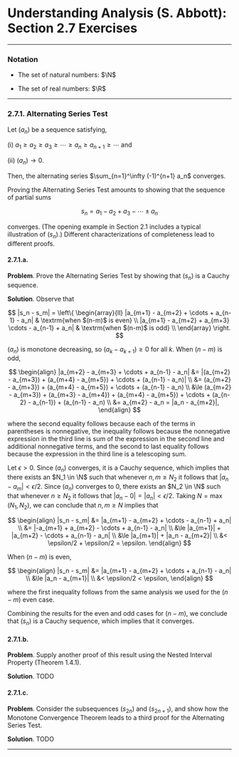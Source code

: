 Understanding Analysis (S. Abbott): Section 2.7 Exercises
=========================================================

--------------------------------------------------------------------------------------------
### Notation

* $\newcommand{\N}{\mathbb{N}}$
  The set of natural numbers: $\N$

* $\newcommand{\R}{\mathbb{R}}$
  The set of real numbers: $\R$

--------------------------------------------------------------------------------------------
### 2.7.1. Alternating Series Test

Let $(a_n)$ be a sequence satisfying,

(i) $a_1 \ge a_2 \ge a_3 \ge \cdots \ge a_n \ge a_{n+1} \ge \cdots$ and

(ii) $(a_n) \rightarrow 0$.

Then, the alternating series $\sum_{n=1}^\infty (-1)^{n+1} a_n$ converges.

Proving the Alternating Series Test amounts to showing that the sequence of partial sums

$$
s_n = a_1 - a_2 + a_3 - \cdots \pm a_n
$$

converges. (The opening example in Section 2.1 includes a typical illustration of $(s_n)$.)
Different characterizations of completeness lead to different proofs.

#### 2.7.1.a.

__Problem__. Prove the Alternating Series Test by showing that $(s_n)$ is a Cauchy sequence.

__Solution__. Observe that

$$
|s_n - s_m|
= \left\{
\begin{array}{ll}
|a_{m+1} - a_{m+2} + \cdots + a_{n-1} - a_n| & \textrm{when $(n-m)$ is even} \\
|a_{m+1} - a_{m+2} + a_{m+3} \cdots - a_{n-1} + a_n| & \textrm{when $(n-m)$ is odd} \\
\end{array}
\right.
$$

$(a_n)$ is monotone decreasing, so $(a_{k} - a_{k+1}) \ge 0$ for all $k$. When $(n-m)$ is
odd,

$$
\begin{align}
|a_{m+2} - a_{m+3} + \cdots + a_{n-1} - a_n|
&= |(a_{m+2} - a_{m+3}) + (a_{m+4} - a_{m+5}) + \cdots + (a_{n-1} - a_n)| \\
&= (a_{m+2} - a_{m+3}) + (a_{m+4} - a_{m+5}) + \cdots + (a_{n-1} - a_n) \\
&\le (a_{m+2} - a_{m+3}) + (a_{m+3} - a_{m+4}) + (a_{m+4} - a_{m+5})
     + \cdots + (a_{n-2} - a_{n-1}) + (a_{n-1} - a_n) \\
&= a_{m+2} - a_n = |a_n - a_{m+2}|,
\end{align}
$$

where the second equality follows because each of the terms in parentheses is nonnegative,
the inequality follows because the nonnegative expression in the third line is sum of the
expression in the second line and additional nonnegative terms, and the second to last
equality follows because the expression in the third line is a telescoping sum.

Let $\epsilon > 0$. Since $(a_n)$ converges, it is a Cauchy sequence, which implies that
there exists an $N_1 \in \N$ such that whenever $n, m \ge N_2$ it follows that
$|a_n - a_{m}| < \epsilon / 2$. Since $(a_n)$ converges to $0$, there exists an
$N_2 \in \N$ such that whenever $n \ge N_2$ it follows that
$|a_n - 0| = |a_n| < \epsilon / 2$. Taking $N = \max(N_1, N_2)$, we can conclude that
$n, m \ge N$ implies that

$$
\begin{align}
|s_n - s_m|
&= |a_{m+1} - a_{m+2} + \cdots - a_{n-1} + a_n| \\
&= |-a_{m+1} + a_{m+2} - \cdots + a_{n-1} - a_n| \\
&\le |a_{m+1}| + |a_{m+2} - \cdots + a_{n-1} - a_n| \\
&\le |a_{m+1}| + |a_n - a_{m+2}| \\
&< \epsilon/2 + \epsilon/2 = \epsilon.
\end{align}
$$

When $(n-m)$ is even,

$$
\begin{align}
|s_n - s_m|
&= |a_{m+1} - a_{m+2} + \cdots + a_{n-1} - a_n| \\
&\le |a_n - a_{m+1}| \\
&< \epsilon/2 < \epsilon,
\end{align}
$$

where the first inequality follows from the same analysis we used for the $(n-m)$ even case.

Combining the results for the even and odd cases for $(n-m)$, we conclude that $(s_n)$ is
a Cauchy sequence, which implies that it converges.

#### 2.7.1.b.

__Problem__. Supply another proof of this result using the Nested Interval Property
(Theorem 1.4.1).

__Solution__. TODO

#### 2.7.1.c.

__Problem__. Consider the subsequences $(s_{2n})$ and $(s_{2n+1})$, and show how the
Monotone Convergence Theorem leads to a third proof for the Alternating Series Test.

__Solution__. TODO

--------------------------------------------------------------------------------------------
